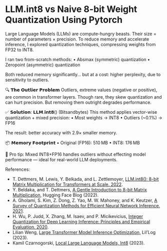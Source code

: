 # LLM.int8 vs Naive 8-bit Weight Quantization Using Pytorch

Large Language Models (LLMs) are compute-hungry beasts. Their size = number of parameters × precision. To reduce memory and accelerate inference, I explored quantization techniques, compressing weights from FP32 to INT8.

I ran two from-scratch methods:
• Absmax (symmetric) quantization
• Zeropoint (asymmetric) quantization

Both reduced memory significantly… but at a cost: higher perplexity, due to sensitivity to outliers.

🔍 𝗧𝗵𝗲 𝗢𝘂𝘁𝗹𝗶𝗲𝗿 𝗣𝗿𝗼𝗯𝗹𝗲𝗺
Outliers, extreme values (negative or positive), are common in transformer layers. Though rare, they skew quantization and can hurt precision. But removing them outright degrades performance.

✅ 𝗦𝗼𝗹𝘂𝘁𝗶𝗼𝗻: 𝗟𝗟𝗠.𝗶𝗻𝘁𝟴() (Bitsandbytes)
This method applies vector-wise quantization + mixed precision:
• Most weights → INT8
• Outliers (~0.1%) → FP16

The result: better accuracy with 2.9× smaller memory.

📦 𝗠𝗲𝗺𝗼𝗿𝘆 𝗙𝗼𝗼𝘁𝗽𝗿𝗶𝗻𝘁
• Original (FP16): 510 MB
• INT8: 176 MB

🧠 Pro tip: Mixed INT8+FP16 handles outliers without effecting model performance — ideal for real-world LLM deployments.

References: 
- T. Dettmers, M. Lewis, Y. Belkada, and L. Zettlemoyer, [LLM.int8(): 8-bit Matrix Multiplication for Transformers at Scale. 2022](https://arxiv.org/abs/2208.07339).
- Y. Beldaka, and T. Dettmers, [A Gentle Introduction to 8-bit Matrix Multiplication](https://huggingface.co/blog/hf-bitsandbytes-integration), Hugging Face Blog (2022).
- A. Gholami, S. Kim, Z. Dong, Z. Yao, M. W. Mahoney, and K. Keutzer, [A Survey of Quantization Methods for Efficient Neural Network Inference. 2021](https://arxiv.org/abs/2103.13630).
- H. Wu, P. Judd, X. Zhang, M. Isaev, and P. Micikevicius, [Integer Quantization for Deep Learning Inference: Principles and Empirical Evaluation. 2020](https://arxiv.org/abs/2004.09602).
- Lilian Weng, [Large Transformer Model Inference Optimization](https://lilianweng.github.io/posts/2023-01-10-inference-optimization/), Lil’Log (2023).
- Kamil Czarnogorski, [Local Large Language Models, Int8](https://int8.io/local-large-language-models-beginners-guide/) (2023).
